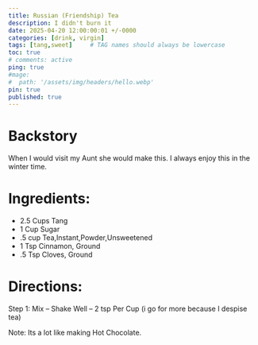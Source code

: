 ```yaml
---
title: Russian (Friendship) Tea
description: I didn't burn it
date: 2025-04-20 12:00:00:01 +/-0000
categories: [drink, virgin]
tags: [tang,sweet]     # TAG names should always be lowercase
toc: true
# comments: active
ping: true
#mage:
#  path: '/assets/img/headers/hello.webp'
pin: true
published: true
---
```


# Backstory
When I would visit my Aunt she would make this.  I always enjoy this in the winter time.

# Ingredients:
  - 2.5 Cups Tang
  - 1 Cup Sugar
  - .5 cup Tea,Instant,Powder,Unsweetened
  - 1 Tsp Cinnamon, Ground
  - .5 Tsp Cloves, Ground


# Directions:
Step 1: Mix – Shake Well – 2 tsp Per Cup (i go for more because I despise tea)

Note:  Its a lot like making Hot Chocolate.

